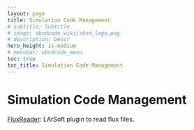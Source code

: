 ```yaml
---
layout: page
title: Simulation Code Management
# subtitle: Subtitle
# image: sbndcode_wiki/sbnd_logo.png
# description: Descr
hero_height: is-medium
# menubar: sbndcode_menu
toc: true
toc_title: Simulation Code Management
---
```



Simulation Code Management
==========================

[FluxReader](SimulationInfrastructure/FluxReader): LArSoft plugin to read flux files.

